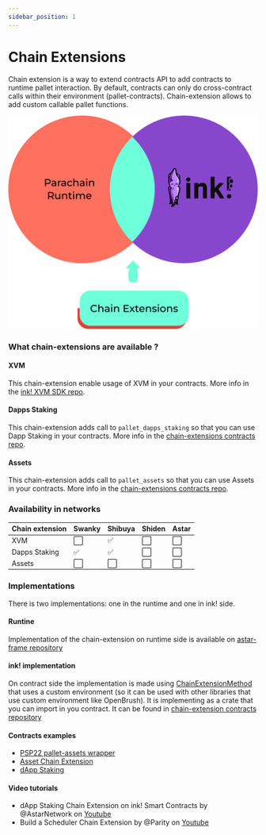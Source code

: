 ```yaml
---
sidebar_position: 1
---
```


# Chain Extensions

Chain extension is a way to extend contracts API to add contracts to runtime pallet interaction. By default, contracts can only do cross-contract calls within their environment (pallet-contracts). Chain-extension allows to add custom callable pallet functions.

![ink-ce](../../img/ink-ce.png)

### What chain-extensions are available ?

#### XVM

This chain-extension enable usage of XVM in your contracts. More info in the [ink! XVM SDK repo](https://github.com/AstarNetwork/ink-xvm-sdk).

#### Dapps Staking

This chain-extension adds call to `pallet_dapps_staking` so that you can use Dapp Staking in your contracts. More info in the [chain-extensions contracts repo](https://github.com/swanky-dapps/chain-extension-contracts).

#### Assets

This chain-extension adds call to `pallet_assets` so that you can use Assets in your contracts. More info in the [chain-extensions contracts repo](https://github.com/swanky-dapps/chain-extension-contracts).

### Availability in networks


| Chain extension | Swanky | Shibuya | Shiden | Astar |
|---|---|---|---|---|
| XVM | :white_large_square: | :white_check_mark: | :white_large_square: | :white_large_square: |
| Dapps Staking |  :white_check_mark:| :white_check_mark: | :white_large_square: | :white_large_square: |
| Assets | :white_large_square: | :white_large_square: | :white_large_square: | :white_large_square: |


### Implementations

There is two implementations: one in the runtime and one in ink! side.  

#### Runtine

Implementation of the chain-extension on runtime side is available on [astar-frame repository](https://github.com/AstarNetwork/astar-frame/tree/polkadot-v0.9.37/chain-extensions)

#### ink! implementation

On contract side the implementation is made using [ChainExtensionMethod](https://github.com/paritytech/ink/blob/db7a906522a7e97ed5057b193df1253b33e99ee4/crates/env/src/chain_extension.rs#L77) that uses a custom environment
(so it can be used with other libraries that use custom environment like OpenBrush). It is implementing as a crate that you can import in you contract. It can be found in [chain-extension contracts repository](https://github.com/swanky-dapps/chain-extension-contracts)

#### Contracts examples

- [PSP22 pallet-assets wrapper](https://github.com/swanky-dapps/chain-extension-contracts/tree/main/contracts/psp22_pallet_wrapper)
- [Asset Chain Extension](https://github.com/swanky-dapps/chain-extension-contracts/tree/main/examples/assets)
- [dApp Staking](https://github.com/swanky-dapps/chain-extension-contracts/tree/main/examples/dapps-staking)

#### Video tutorials

- dApp Staking Chain Extension on ink! Smart Contracts by @AstarNetwork on [Youtube](https://www.youtube.com/watch?v=-T-HKy_vFCo)
- Build a Scheduler Chain Extension by @Parity on [Youtube](https://www.youtube.com/watch?v=yykPQF0tkqk)